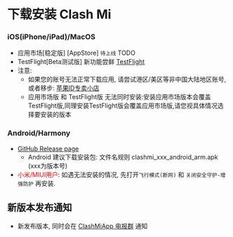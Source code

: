 # 下载安装 Clash Mi

### iOS(iPhone/iPad)/MacOS
- 应用市场[稳定版] [AppStore] `待上线` TODO
- TestFlight[Beta测试版]  新功能尝鲜 [TestFlight](https://testflight.apple.com/join/bjHXktB3)
- 注意:
  - 如果您的账号无法正常下载应用, 请尝试港区/美区等非中国大陆地区账号,或者移步:  [苹果ID专卖小店](https://dot.karing.app/pi.html?r_c=xda)
  - 应用市场版 和 TestFlight版 无法同时安装:安装应用市场版本会覆盖TestFlight版,同理安装TestFlight版会覆盖应用市场版,请您视具体情况选择要安装的版本

### Android/Harmony
- [GitHub Release page](https://github.com/KaringX/clashmi/releases/latest)
  - Android 建议下载安装包: 文件名规则 clashmi_xxx_android_arm.apk (xxx为版本号)
- <font color="red">小米/MIUI用户</font>: 如遇无法安装的情况, 先打开`飞行模式(断网)` 和 `关闭安全守护-增强防护` 再安装.


## 新版本发布通知
- 新发布版本, 同时会在 [ClashMiApp 电报群](https://t.me/ClashMiApp) 通知

